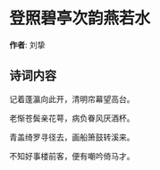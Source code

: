 # 登照碧亭次韵燕若水

**作者**: 刘挚

## 诗词内容

记着蓬瀛向此开，清明帘幕望高台。

老惭苍鬓亲花萼，病负眷风厌酒杯。

青盖绮罗寻径去，画船箫鼓转溪来。

不知好事楼前客，便有嘲吟倚马才。

